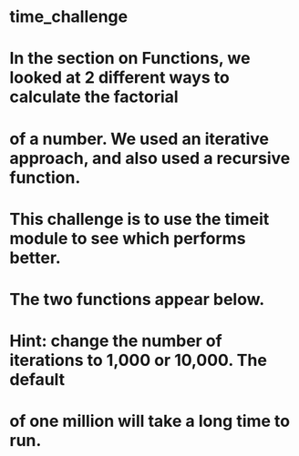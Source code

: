 # time_challenge
# In the section on Functions, we looked at 2 different ways to calculate the factorial
# of a number.  We used an iterative approach, and also used a recursive function.
#
# This challenge is to use the timeit module to see which performs better.
#
# The two functions appear below.
#
# Hint: change the number of iterations to 1,000 or 10,000.  The default
# of one million will take a long time to run.
